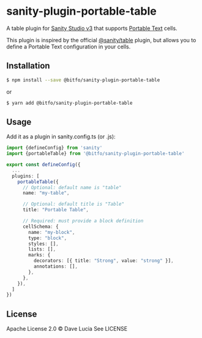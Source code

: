 # sanity-plugin-portable-table

A table plugin for [Sanity Studio v3]() that supports [Portable Text](https://www.sanity.io/docs/presenting-block-text) cells.

This plugin is inspired by the official [@sanity/table](https://github.com/sanity-io/table) plugin, but allows you to define a Portable Text configuration in your cells.

## Installation

```bash
$ npm install --save @bitfo/sanity-plugin-portable-table
```

or

```bash
$ yarn add @bitfo/sanity-plugin-portable-table
```

## Usage

Add it as a plugin in sanity.config.ts (or .js):

```typescript
import {defineConfig} from 'sanity'
import {portableTable} from '@bitfo/sanity-plugin-portable-table'

export const defineConfig({
  ...
  plugins: [
    portableTable({
      // Optional: default name is "table"
      name: "my-table",

      // Optional: default title is "Table"
      title: "Portable Table",

      // Required: must provide a block definition
      cellSchema: {
        name: "my-block",
        type: "block",
        styles: [],
        lists: [],
        marks: {
          decorators: [{ title: "Strong", value: "strong" }],
          annotations: [],
        },
      },
    }),
  ]
})
```

## License

Apache License 2.0 © Dave Lucia
See LICENSE
